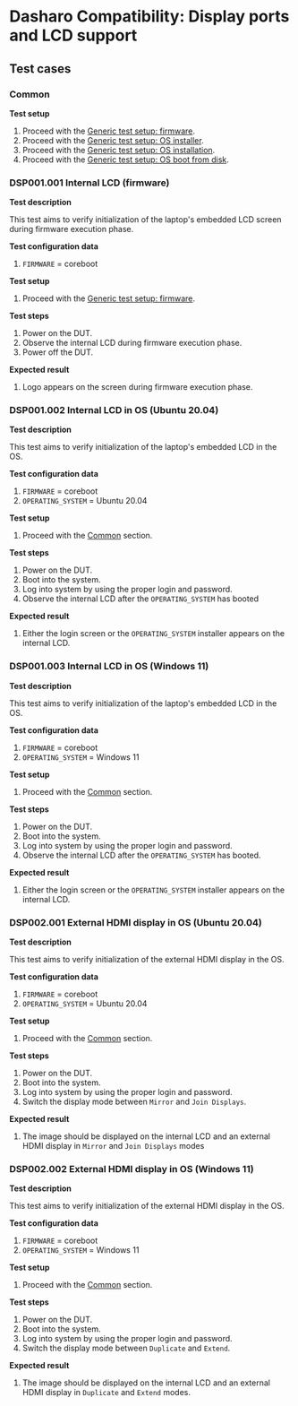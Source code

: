 # Dasharo Compatibility: Display ports and LCD support

## Test cases

### Common

**Test setup**

1. Proceed with the
   [Generic test setup: firmware](../generic-test-setup/#firmware).
1. Proceed with the
   [Generic test setup: OS installer](../generic-test-setup/#os-installer).
1. Proceed with the
   [Generic test setup: OS installation](../generic-test-setup/#os-installation).
1. Proceed with the
   [Generic test setup: OS boot from disk](../generic-test-setup/#os-boot-from-disk).

### DSP001.001 Internal LCD (firmware)

**Test description**

This test aims to verify initialization of the laptop's embedded LCD screen 
during firmware execution phase.

**Test configuration data**

1. `FIRMWARE` = coreboot

**Test setup**

1. Proceed with the
   [Generic test setup: firmware](../generic-test-setup/#firmware).

**Test steps**

1. Power on the DUT.
1. Observe the internal LCD during firmware execution phase.
1. Power off the DUT.

**Expected result**

1. Logo appears on the screen during firmware execution phase.

### DSP001.002 Internal LCD in OS (Ubuntu 20.04)

**Test description**

This test aims to verify initialization of the laptop's embedded LCD in the OS.

**Test configuration data**

1. `FIRMWARE` = coreboot
1. `OPERATING_SYSTEM` = Ubuntu 20.04

**Test setup**

1. Proceed with the [Common](#common) section.

**Test steps**

1. Power on the DUT.
1. Boot into the system.
1. Log into system by using the proper login and password.
1. Observe the internal LCD after the `OPERATING_SYSTEM` has booted

**Expected result**

1. Either the login screen or the `OPERATING_SYSTEM` installer appears on the
    internal LCD.

### DSP001.003 Internal LCD in OS (Windows 11)

**Test description**

This test aims to verify initialization of the laptop's embedded LCD in the OS.

**Test configuration data**

1. `FIRMWARE` = coreboot
1. `OPERATING_SYSTEM` = Windows 11

**Test setup**

1. Proceed with the [Common](#common) section.

**Test steps**

1. Power on the DUT.
1. Boot into the system.
1. Log into system by using the proper login and password.
1. Observe the internal LCD after the `OPERATING_SYSTEM` has booted.

**Expected result**

1. Either the login screen or the `OPERATING_SYSTEM` installer appears on the
    internal LCD.

### DSP002.001 External HDMI display in OS (Ubuntu 20.04)

**Test description**

This test aims to verify initialization of the external HDMI display in the OS.

**Test configuration data**

1. `FIRMWARE` = coreboot
1. `OPERATING_SYSTEM` = Ubuntu 20.04

**Test setup**

1. Proceed with the [Common](#common) section.

**Test steps**

1. Power on the DUT.
1. Boot into the system.
1. Log into system by using the proper login and password.
1. Switch the display mode between `Mirror` and `Join Displays`.

**Expected result**

1. The image should be displayed on the internal LCD and an external HDMI display
    in `Mirror` and `Join Displays` modes

### DSP002.002 External HDMI display in OS (Windows 11)

**Test description**

This test aims to verify initialization of the external HDMI display in the OS.

**Test configuration data**

1. `FIRMWARE` = coreboot
1. `OPERATING_SYSTEM` = Windows 11

**Test setup**

1. Proceed with the [Common](#common) section.

**Test steps**

1. Power on the DUT.
1. Boot into the system.
1. Log into system by using the proper login and password.
1. Switch the display mode between `Duplicate` and `Extend`.

**Expected result**

1. The image should be displayed on the internal LCD and an external HDMI display
   in `Duplicate` and `Extend` modes.
